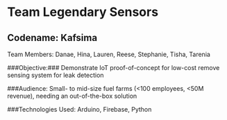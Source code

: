 # Team Legendary Sensors
## Codename: Kafsima
Team Members: Danae, Hina, Lauren, Reese, Stephanie, Tisha, Tarenia


###Objective:### Demonstrate IoT proof-of-concept for low-cost remove sensing system for leak detection

###Audience: Small- to mid-size fuel farms (<100 employees, <50M revenue), needing an out-of-the-box solution

###Technologies Used: Arduino, Firebase, Python
